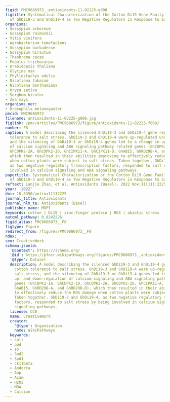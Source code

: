```yaml
---
figid: PMC9686973__antioxidants-11-02225-g008
figtitle: Systematical Characterization of the Cotton Di19 Gene Family and the Role
  of GhDi19-3 and GhDi19-4 as Two Negative Regulators in Response to Salt Stress
organisms:
- Gossypium arboreum
- Gossypium raimondii
- Vitis vinifera
- Agrobacterium tumefaciens
- Gossypium barbadense
- Gossypium hirsutum
- Theobroma cacao
- Populus trichocarpa
- Arabidopsis thaliana
- Glycine max
- Phyllostachys edulis
- Nicotiana tabacum
- Nicotiana benthamiana
- Oryza sativa
- Sorghum bicolor
- Zea mays
organisms_ner:
- Drosophila melanogaster
pmcid: PMC9686973
filename: antioxidants-11-02225-g008.jpg
figlink: /pmc/articles/PMC9686973/figure/antioxidants-11-02225-f008/
number: F8
caption: A model describing the silenced GhDi19-3 and GhDi19-4 gene regulates cotton
  tolerance to salt stress. GhDi19-3 and GhDi19-4 were up-regulated under salt stress,
  and the silencing of GhDi19-3 or GhDi19-4 genes led to a change in up- and down-regulation
  of calcium signaling and ABA signaling pathway related genes (GhCDPK2-1A, GhCDPK2-1D,
  GhCDPK2-2A, GhCDPK2-2D, GhCIPK11-A, GhCIPK11-D, GhABI5, GhRD29B-A, and GhRD29B-D),
  which then resulted in their abilities improving to effectively reduce the ROS damage
  when cotton plants were subject to salt stress. Taken together, GhDi19-3 and GhDi19-4,
  as two negative regulatory transcription factors, responded to salt stress by being
  involved in calcium signaling and ABA signaling pathways.
papertitle: Systematical Characterization of the Cotton Di19 Gene Family and the Role
  of GhDi19-3 and GhDi19-4 as Two Negative Regulators in Response to Salt Stress.
reftext: Lanjie Zhao, et al. Antioxidants (Basel). 2022 Nov;11(11):2225.
year: '2022'
doi: 10.3390/antiox11112225
journal_title: Antioxidants
journal_nlm_ta: Antioxidants (Basel)
publisher_name: MDPI
keywords: cotton | Di19 | zinc-finger protein | ROS | abiotic stress
automl_pathway: 0.8242226
figid_alias: PMC9686973__F8
figtype: Figure
redirect_from: /figures/PMC9686973__F8
ndex: ''
seo: CreativeWork
schema-jsonld:
  '@context': https://schema.org/
  '@id': https://pfocr.wikipathways.org/figures/PMC9686973__antioxidants-11-02225-g008.html
  '@type': Dataset
  description: A model describing the silenced GhDi19-3 and GhDi19-4 gene regulates
    cotton tolerance to salt stress. GhDi19-3 and GhDi19-4 were up-regulated under
    salt stress, and the silencing of GhDi19-3 or GhDi19-4 genes led to a change in
    up- and down-regulation of calcium signaling and ABA signaling pathway related
    genes (GhCDPK2-1A, GhCDPK2-1D, GhCDPK2-2A, GhCDPK2-2D, GhCIPK11-A, GhCIPK11-D,
    GhABI5, GhRD29B-A, and GhRD29B-D), which then resulted in their abilities improving
    to effectively reduce the ROS damage when cotton plants were subject to salt stress.
    Taken together, GhDi19-3 and GhDi19-4, as two negative regulatory transcription
    factors, responded to salt stress by being involved in calcium signaling and ABA
    signaling pathways.
  license: CC0
  name: CreativeWork
  creator:
    '@type': Organization
    name: WikiPathways
  keywords:
  - salt
  - pod
  - so
  - Sod2
  - Sod1
  - CkIIbeta
  - Andorra
  - Anp
  - Acam
  - H2O2
  - MDA
  - Calcium
---
```

